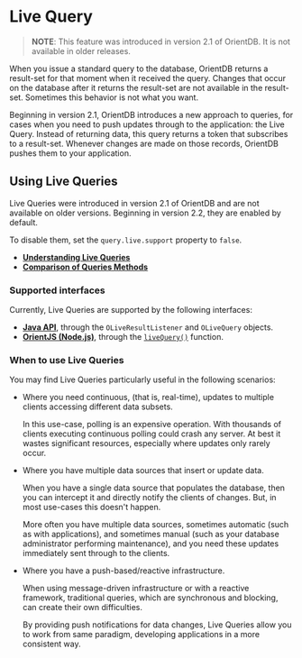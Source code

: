 
# Live Query

>**NOTE**: This feature was introduced in version 2.1 of OrientDB.  It is not available in older releases.

When you issue a standard query to the database, OrientDB returns a result-set for that moment when it received the query.  Changes that occur on the database after it returns the result-set are not available in the result-set.  Sometimes this behavior is not what you want.

Beginning in version 2.1, OrientDB introduces a new approach to queries, for cases when you need to push updates through to the application: the Live Query.  Instead of returning data, this query returns a token that subscribes to a result-set.  Whenever changes are made on those records, OrientDB pushes them to your application.

## Using Live Queries

Live Queries were introduced in version 2.1 of OrientDB and are not available on older versions.  Beginning in version 2.2, they are enabled by default.

To disable them, set the `query.live.support` property to `false`.

- [**Understanding Live Queries**](Live-Query-Intro.md)
- [**Comparison of Queries Methods**](Live-Query-Comparison.md)


### Supported interfaces

Currently, Live Queries are supported by the following interfaces:

- [**Java API**](Live-Query-Java.md), through the `OLiveResultListener` and `OLiveQuery` objects.
- [**OrientJS (Node.js)**](../orientjs/OrientJS.md), through the [`liveQuery()`](../orientjs/OrientJS-Query-Live-Query.md) function.


### When to use Live Queries

You may find Live Queries particularly useful in the following scenarios:

- Where you need continuous, (that is, real-time), updates to multiple clients accessing different data subsets.

  In this use-case, polling is an expensive operation.  With thousands of clients executing continuous polling could crash any server.  At best it wastes significant resources, especially where updates only rarely occur.

- Where you have multiple data sources that insert or update data.

  When you have a single data source that populates the database, then you can intercept it and directly notify the clients of changes.  But, in most use-cases this doesn't happen.  
  
  More often you have multiple data sources, sometimes automatic (such as with applications), and sometimes manual (such as your database administrator performing maintenance), and you need these updates immediately sent through to the clients.

- Where you have a push-based/reactive infrastructure.

  When using message-driven infrastructure or with a reactive framework, traditional queries, which are synchronous and blocking, can create their own difficulties.  

  By providing push notifications for data changes, Live Queries allow you to work from same paradigm, developing applications in a more consistent way.
